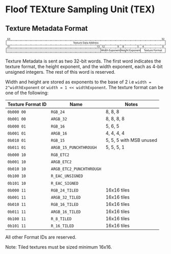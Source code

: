 # Floof TEXture Sampling Unit (TEX)


## Texture Metadata Format
![Texture Metadata Bitfield](tex_meta.svg)

Texture Metadata is sent as two 32-bit words. The first word indicates the texture format, the height exponent, and the width exponent, each as 4-bit unsigned integers. The rest of this word is reserved.

Width and height are stored as exponents to the base of 2 i.e `width = 2^widthExponent` or `width = 1 << widthExponent`. The texture format can be one of the following: 

| Texture Format ID | Name                     | Notes                   |
| ----------------- | ------------------------ | ----------------------- |
| `0b000 00`        | `RGB_24`                 | 8, 8, 8                 |
| `0b001 00`        | `ARGB_32`                | 8, 8, 8, 8              |
| `0b000 01`        | `RGB_16`                 | 5, 6, 5                 |
| `0b001 01`        | `ARGB_16`                | 4, 4, 4, 4              |
| `0b010 01`        | `RGB_15`                 | 5, 5, 5 with MSB unused |
| `0b011 01`        | `ARGB_15_PUNCHTHROUGH`   | 5, 5, 5, 1              |
| `0b000 10`        | `RGB_ETC2`               |                         |
| `0b001 10`        | `ARGB_ETC2`              |                         |
| `0b010 10`        | `ARGB_ETC2_PUNCHTHROUGH` |                         |
| `0b100 10`        | `R_EAC_UNSIGNED`         |                         |
| `0b101 10`        | `R_EAC_SIGNED`           |                         |
| `0b000 11`        | `RGB_24_TILED`           | 16x16 tiles             |
| `0b001 11`        | `ARGB_32_TILED`          | 16x16 tiles             |
| `0b010 11`        | `RGB_16_TILED`           | 16x16 tiles             |
| `0b011 11`        | `ARGB_16_TILED`          | 16x16 tiles             |
| `0b100 11`        | `R_8_TILED`              | 16x16 tiles             |
| `0b101 11`        | `R_16_TILED`             | 16x16 tiles             |

All other Format IDs are reserved.

Note: Tiled textures must be sized minimum 16x16.